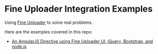Fine Uploader Integration Examples
======================

Using [Fine Uploader][1] to solve real problems.


Here are the examples covered in this repo:
* [An AngularJS Directive using Fine Uploader UI, jQuery, Bootstrap, and node.js][2]

[1]: http://fineuploader.com
[2]: https://github.com/Widen/fine-uploader-examples/tree/master/src/angularjs-nodejs
